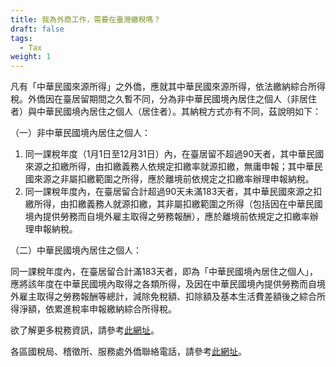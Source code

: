 ```yaml
---
title: 我為外商工作，需要在臺灣繳稅嗎？
draft: false
tags:
  - Tax
weight: 1
---
```

凡有「中華民國來源所得」之外僑，應就其中華民國來源所得，依法繳納綜合所得稅。外僑因在臺居留期間之久暫不同，分為非中華民國境內居住之個人（非居住者）與中華民國境內居住之個人（居住者）。其納稅方式亦有不同，茲說明如下：

（一）非中華民國境內居住之個人：

1. 同一課稅年度（1月1日至12月31日）內，在臺居留不超過90天者，其中華民國來源之扣繳所得，由扣繳義務人依規定扣繳率就源扣繳，無庸申報；其中華民國來源之非屬扣繳範圍之所得，應於離境前依規定之扣繳率辦理申報納稅。
2. 同一課稅年度內，在臺居留合計超過90天未滿183天者，其中華民國來源之扣繳所得，由扣繳義務人就源扣繳，其非屬扣繳範圍之所得（包括因在中華民國境內提供勞務而自境外雇主取得之勞務報酬），應於離境前依規定之扣繳率辦理申報納稅。

（二）中華民國境內居住之個人：

同一課稅年度內，在臺居留合計滿183天者，即為「中華民國境內居住之個人」，應將該年度在中華民國境內取得之各類所得，及因在中華民國境內提供勞務而自境外雇主取得之勞務報酬等總計，減除免稅額、扣除額及基本生活費差額後之綜合所得淨額，依累進稅率申報繳納綜合所得稅。

欲了解更多稅務資訊，請參考[此網址](https://www.etax.nat.gov.tw/etwmain/front/ETW118W/VIEW/426 "至財務部稅務入口網")。

各區國稅局、稽徵所、服務處外僑聯絡電話，請參考[此網址](https://www.ntbt.gov.tw/multiplehtml/19bea62c3e8649459462d18eab88d234 "至各區國稅局、稽徵所、服務處外僑聯絡電話")。